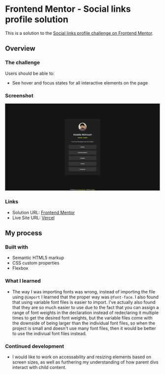 # Frontend Mentor - Social links profile solution

This is a solution to the [Social links profile challenge on Frontend Mentor](https://www.frontendmentor.io/challenges/social-links-profile-UG32l9m6dQ).

## Overview

### The challenge

Users should be able to:

- See hover and focus states for all interactive elements on the page

### Screenshot

![Implementation Screen](./screenshot.png)

### Links

- Solution URL: [Frontend Mentor](https://www.frontendmentor.io/solutions/social-links-preview-with-css-flexbox-GnQaKZxF67)
- Live Site URL: [Vercel](https://social-links-preview-card.vercel.app)

## My process

### Built with

- Semantic HTML5 markup
- CSS custom properties
- Flexbox

### What I learned

- The way I was importing fonts was wrong, instead of importing the file using `@import` I learned that the proper way was `@font-face`. I also found that using variable font files is easier to import. I've actually also found that they are so much easier to use due to the fact that you can assign a range of font weights in the declaration instead of redeclaring it multiple times to get the desired font weights, but the variable files come with the downside of being larger than the individual font files, so when the project is small and doesn't use many font files, then it would be better to use the indiviual font files instead.

### Continued development

- I would like to work on accessability and resizing elements based on screen sizes, as well as furthering my understanding of how parent divs interact with child content.
